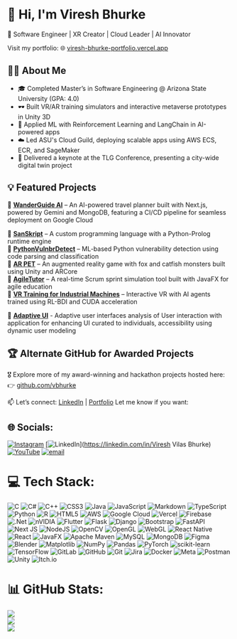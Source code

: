 # 👋 Hi, I'm Viresh Bhurke

🚀 Software Engineer | XR Creator | Cloud Leader | AI Innovator

Visit my portfolio: 🌐 [viresh-bhurke-portfolio.vercel.app](https://viresh-bhurke-portfolio.vercel.app)

## 🧑‍💻 About Me

- 🎓 Completed Master’s in Software Engineering @ Arizona State University (GPA: 4.0)
- 🕶️ Built VR/AR training simulators and interactive metaverse prototypes in Unity 3D
- 🤖 Applied ML with Reinforcement Learning and LangChain in AI-powered apps
- ☁️ Led ASU's Cloud Guild, deploying scalable apps using AWS ECS, ECR, and SageMaker
- 🎤 Delivered a keynote at the TLG Conference, presenting a city-wide digital twin project

## 💡 Featured Projects

🔹 **[WanderGuide AI](https://github.com/dugojugo/WanderGuide-Public)** – An AI-powered travel planner built with Next.js, powered by Gemini and MongoDB, featuring a CI/CD pipeline for seamless deployment on Google Cloud 

🔹 **[SanSkript](https://github.com/dugojugo/SER502-SanSkript-Team25)** – A custom programming language with a Python-Prolog runtime engine  
🔹 **[PythonVulnbrDetect](https://github.com/dugojugo/PythonVulnbrDetect)** – ML-based Python vulnerability detection using code parsing and classification  
🔹 **[AR PET](https://github.com/dugojugo/ARPet)** – An augmented reality game with fox and catfish monsters built using Unity and ARCore  
🔹 **[AgileTutor](https://github.com/dugojugo/Agile-Simulator)** – A real-time Scrum sprint simulation tool built with JavaFX for agile education  
🔹 **[VR Training for Industrial Machines](https://viresh-bhurke-portfolio.vercel.app/work/VR-Training-for-Industrial-Machines-with-RL-BDI-Agents)** – Interactive VR with AI agents trained using RL-BDI and CUDA acceleration

🔹 **[Adaptive UI](https://github.com/dugojugo/User-Centric-Adaptive-User-Interface-Extended-to-Augmented-Reality-application)** - Adaptive user interfaces analysis of User interaction with   application for enhancing UI curated to individuals, accessibility using dynamic user modeling

## 🏆 Alternate GitHub for Awarded Projects

🎖️ Explore more of my award-winning and hackathon projects hosted here:  
👉 [github.com/vbhurke](https://github.com/vbhurke)

📫 Let’s connect: [LinkedIn](https://www.linkedin.com/in/vireshbhurke) | [Portfolio](https://viresh-bhurke-portfolio.vercel.app)
Let me know if you want:


## 🌐 Socials:
[![Instagram](https://img.shields.io/badge/Instagram-%23E4405F.svg?logo=Instagram&logoColor=white)](https://instagram.com/vireshbhurke) [![LinkedIn](https://img.shields.io/badge/LinkedIn-%230077B5.svg?logo=linkedin&logoColor=white)](https://linkedin.com/in/Viresh Vilas Bhurke) [![YouTube](https://img.shields.io/badge/YouTube-%23FF0000.svg?logo=YouTube&logoColor=white)](https://youtube.com/@https://www.youtube.com/@vireshbhurke537) [![email](https://img.shields.io/badge/Email-D14836?logo=gmail&logoColor=white)](mailto:viru.bhur@gmail.com) 

# 💻 Tech Stack:
![C](https://img.shields.io/badge/c-%2300599C.svg?style=for-the-badge&logo=c&logoColor=white) ![C#](https://img.shields.io/badge/c%23-%23239120.svg?style=for-the-badge&logo=csharp&logoColor=white) ![C++](https://img.shields.io/badge/c++-%2300599C.svg?style=for-the-badge&logo=c%2B%2B&logoColor=white) ![CSS3](https://img.shields.io/badge/css3-%231572B6.svg?style=for-the-badge&logo=css3&logoColor=white) ![Java](https://img.shields.io/badge/java-%23ED8B00.svg?style=for-the-badge&logo=openjdk&logoColor=white) ![JavaScript](https://img.shields.io/badge/javascript-%23323330.svg?style=for-the-badge&logo=javascript&logoColor=%23F7DF1E) ![Markdown](https://img.shields.io/badge/markdown-%23000000.svg?style=for-the-badge&logo=markdown&logoColor=white) ![TypeScript](https://img.shields.io/badge/typescript-%23007ACC.svg?style=for-the-badge&logo=typescript&logoColor=white) ![Python](https://img.shields.io/badge/python-3670A0?style=for-the-badge&logo=python&logoColor=ffdd54) ![R](https://img.shields.io/badge/r-%23276DC3.svg?style=for-the-badge&logo=r&logoColor=white) ![HTML5](https://img.shields.io/badge/html5-%23E34F26.svg?style=for-the-badge&logo=html5&logoColor=white) ![AWS](https://img.shields.io/badge/AWS-%23FF9900.svg?style=for-the-badge&logo=amazon-aws&logoColor=white) ![Google Cloud](https://img.shields.io/badge/GoogleCloud-%234285F4.svg?style=for-the-badge&logo=google-cloud&logoColor=white) ![Vercel](https://img.shields.io/badge/vercel-%23000000.svg?style=for-the-badge&logo=vercel&logoColor=white) ![Firebase](https://img.shields.io/badge/firebase-%23039BE5.svg?style=for-the-badge&logo=firebase) ![.Net](https://img.shields.io/badge/.NET-5C2D91?style=for-the-badge&logo=.net&logoColor=white) ![nVIDIA](https://img.shields.io/badge/cuda-000000.svg?style=for-the-badge&logo=nVIDIA&logoColor=green) ![Flutter](https://img.shields.io/badge/Flutter-%2302569B.svg?style=for-the-badge&logo=Flutter&logoColor=white) ![Flask](https://img.shields.io/badge/flask-%23000.svg?style=for-the-badge&logo=flask&logoColor=white) ![Django](https://img.shields.io/badge/django-%23092E20.svg?style=for-the-badge&logo=django&logoColor=white) ![Bootstrap](https://img.shields.io/badge/bootstrap-%238511FA.svg?style=for-the-badge&logo=bootstrap&logoColor=white) ![FastAPI](https://img.shields.io/badge/FastAPI-005571?style=for-the-badge&logo=fastapi) ![Next JS](https://img.shields.io/badge/Next-black?style=for-the-badge&logo=next.js&logoColor=white) ![NodeJS](https://img.shields.io/badge/node.js-6DA55F?style=for-the-badge&logo=node.js&logoColor=white) ![OpenCV](https://img.shields.io/badge/opencv-%23white.svg?style=for-the-badge&logo=opencv&logoColor=white) ![OpenGL](https://img.shields.io/badge/OpenGL-%23FFFFFF.svg?style=for-the-badge&logo=opengl) ![WebGL](https://img.shields.io/badge/WebGL-990000?logo=webgl&logoColor=white&style=for-the-badge) ![React Native](https://img.shields.io/badge/react_native-%2320232a.svg?style=for-the-badge&logo=react&logoColor=%2361DAFB) ![React](https://img.shields.io/badge/react-%2320232a.svg?style=for-the-badge&logo=react&logoColor=%2361DAFB) ![JavaFX](https://img.shields.io/badge/javafx-%23FF0000.svg?style=for-the-badge&logo=javafx&logoColor=white) ![Apache Maven](https://img.shields.io/badge/Apache%20Maven-C71A36?style=for-the-badge&logo=Apache%20Maven&logoColor=white) ![MySQL](https://img.shields.io/badge/mysql-4479A1.svg?style=for-the-badge&logo=mysql&logoColor=white) ![MongoDB](https://img.shields.io/badge/MongoDB-%234ea94b.svg?style=for-the-badge&logo=mongodb&logoColor=white) ![Figma](https://img.shields.io/badge/figma-%23F24E1E.svg?style=for-the-badge&logo=figma&logoColor=white) ![Blender](https://img.shields.io/badge/blender-%23F5792A.svg?style=for-the-badge&logo=blender&logoColor=white) ![Matplotlib](https://img.shields.io/badge/Matplotlib-%23ffffff.svg?style=for-the-badge&logo=Matplotlib&logoColor=black) ![NumPy](https://img.shields.io/badge/numpy-%23013243.svg?style=for-the-badge&logo=numpy&logoColor=white) ![Pandas](https://img.shields.io/badge/pandas-%23150458.svg?style=for-the-badge&logo=pandas&logoColor=white) ![PyTorch](https://img.shields.io/badge/PyTorch-%23EE4C2C.svg?style=for-the-badge&logo=PyTorch&logoColor=white) ![scikit-learn](https://img.shields.io/badge/scikit--learn-%23F7931E.svg?style=for-the-badge&logo=scikit-learn&logoColor=white) ![TensorFlow](https://img.shields.io/badge/TensorFlow-%23FF6F00.svg?style=for-the-badge&logo=TensorFlow&logoColor=white) ![GitLab](https://img.shields.io/badge/gitlab-%23181717.svg?style=for-the-badge&logo=gitlab&logoColor=white) ![GitHub](https://img.shields.io/badge/github-%23121011.svg?style=for-the-badge&logo=github&logoColor=white) ![Git](https://img.shields.io/badge/git-%23F05033.svg?style=for-the-badge&logo=git&logoColor=white) ![Jira](https://img.shields.io/badge/jira-%230A0FFF.svg?style=for-the-badge&logo=jira&logoColor=white) ![Docker](https://img.shields.io/badge/docker-%230db7ed.svg?style=for-the-badge&logo=docker&logoColor=white) ![Meta](https://img.shields.io/badge/Meta-%230467DF.svg?style=for-the-badge&logo=Meta&logoColor=white) ![Postman](https://img.shields.io/badge/Postman-FF6C37?style=for-the-badge&logo=postman&logoColor=white) ![Unity](https://img.shields.io/badge/unity-%23000000.svg?style=for-the-badge&logo=unity&logoColor=white) ![Itch.io](https://img.shields.io/badge/Itch-%23FF0B34.svg?style=for-the-badge&logo=Itch.io&logoColor=white)
# 📊 GitHub Stats:
![](https://github-readme-stats.vercel.app/api?username=dugojugo&theme=dark&hide_border=false&include_all_commits=false&count_private=false)<br/>
![](https://nirzak-streak-stats.vercel.app/?user=dugojugo&theme=dark&hide_border=false)<br/>
![](https://github-readme-stats.vercel.app/api/top-langs/?username=dugojugo&theme=dark&hide_border=false&include_all_commits=false&count_private=false&layout=compact)

